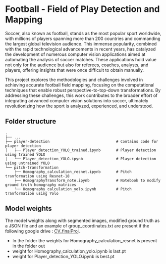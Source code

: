 # Football - Field of Play Detection and Mapping

Soccer, also known as football, stands as the most popular sport worldwide, with millions of players spanning more than 200 countries and commanding the largest global television audience. This immense popularity, combined with the rapid technological advancements in recent years, has catalyzed the development of numerous computer vision applications aimed at automating the analysis of soccer matches. These applications hold value not only for the audience but also for referees, coaches, analysts, and players, offering insights that were once difficult to obtain manually.

This project explores the methodologies and challenges involved in achieving accurate football field mapping, focusing on the computational techniques that enable robust perspective-to-top-down transformations. By addressing these challenges, this work contributes to the broader effort of integrating advanced computer vision solutions into soccer, ultimately revolutionizing how the sport is analyzed, experienced, and understood.

## Folder structure
    .
    ├── ...
    ├── player-detection                              # Contains code for player detection
    │   ├── Player_detection_YOLO_trained.ipynb       # Player detection using trained YOLO
    │   └── Player_detection_YOLO.ipynb               # Player detection using untrained YOLO
    └── pitch-transformation
        ├── Homography_calculation_resnet.ipynb       # Pitch tranformation using Resnet-18
        ├── HomographyTransform_note.ipynb            # Notebook to modify ground truth homography matrices
        └── Homography_calculation_yolo.ipynb         # Pitch tranformation using Yolo


## Model weights
The model weights along with segmented images, modified ground truth as a JSON file and an example of group_coordinates.txt are present if the following google drive : [CV_finalProj](https://drive.google.com/drive/folders/11NgF9xnMxJK8Qa00Q5wpijpiYfgOvlRq?usp=sharing).
-   In the folder the weights for Homography_calculation_resnet is present in the folder out
-   weight for Homography_calculation_yolo.ipynb is last.pt
-   weight for Player_detection_YOLO.ipynb is best.pt